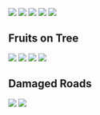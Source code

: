![](https://assets.leetcode.com/users/images/1e108b70-93b4-452f-9031-30f4656973f6_1665199243.7490172.png)
![](https://assets.leetcode.com/users/images/e05a1718-145a-4cb9-aaa5-211861cec62b_1665199244.131201.png)
![](https://assets.leetcode.com/users/images/16d228b9-60bc-403c-a14a-859133a4a49f_1665199244.4895844.png)
![](https://assets.leetcode.com/users/images/c2eb8756-db23-47b5-9674-02edee503efc_1664476866.0531662.png)
![](https://assets.leetcode.com/users/images/96c685b2-9eb3-4f94-9d27-2c6cbbe1ceca_1664476876.0734234.png)


## Fruits on Tree

![](https://assets.leetcode.com/users/images/2507b754-a725-471c-912c-8ce3545f93f2_1667280694.741657.png)
![](https://assets.leetcode.com/users/images/47f26ed7-50e6-4ac3-ba2f-676e5608318b_1667280694.4983537.png)
![](https://assets.leetcode.com/users/images/08a8218d-971f-4778-be9a-076c74bc268a_1667280721.8112187.png)
![](https://assets.leetcode.com/users/images/c59df9ca-5799-4d50-b73b-56de1c607294_1667280721.3574202.png)


## Damaged Roads

![](https://assets.leetcode.com/users/images/f8888a44-c505-41cd-ac27-90b2d1b5c5fb_1667280759.113803.png)
![](https://assets.leetcode.com/users/images/bea9c7d8-e10b-4fd0-afc1-4691b43d2f37_1667280758.9764266.png)
